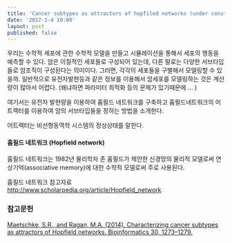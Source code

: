 ```yaml
---
title: 'Cancer subtypes as attractors of hopfiled networks (under construction)'
date: '2017-1-4 10:00'
layout: post
published: false
---
```

우리는 수학적 세포에 관한 수학적 모델을 만들고 시뮬레이션을 통해서 세포의 행동을 예측할 수 있다. 암은 이질적인 세포들로 구성되어 있는데, 다른 말로는 다양한 서브타입들로 암조직이 구성된다는 의미이다. 그러면, 각각의 세포들을 구별해서 모델링할 수 있을까. 일반적으로 유전자발현등과 같은 정보를 이용해서 암세포를 모델링하는 것은 계산량이 많아서 어렵다. (왜냐하면 파라미터 최적화 등의 문제가 있기때문에 ... )

여기서는 유전자 발현량을 이용하여 홉필드 네트워크를 구축하고 홉필드네트워크의 어트렉터를 이용하여 암의 서브타입들을 정하는 방법을 소개한다. 

어트랙터는 비선형동역학 시스템의 정상상태를 말한다.

#### 홉필드 네트워크 (Hopfield network)
홉필드 네트워크는 1982년 물리학자 존 홉필드가 제안한 신경망의 물리적 모델로써 연상기억(associative memory)에 대한 수학적 모델로써 주로 사용된다.

홉필드 네트워크 참고자료 
http://www.scholarpedia.org/article/Hopfield_network

### 참고문헌
[Maetschke, S.R., and Ragan, M.A. (2014). Characterizing cancer subtypes as attractors of Hopfield networks. Bioinformatics 30, 1273–1279.](https://www.dropbox.com/s/yefngghs5ylzejq/Maetschke_Ragan_2014_Characterizing%20cancer%20subtypes%20as%20attractors%20of%20Hopfield%20networks.pdf?dl=0)
